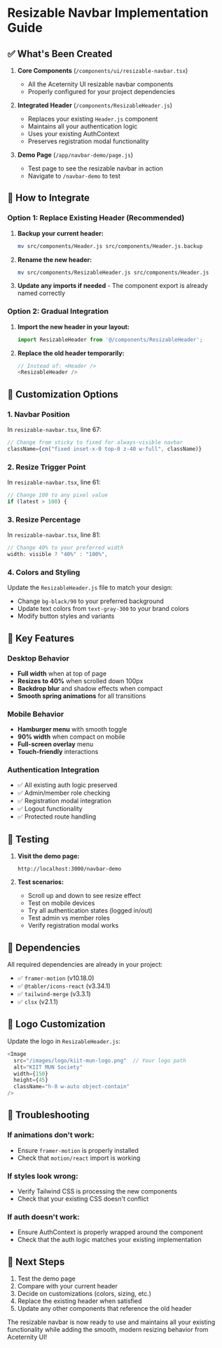 # Resizable Navbar Implementation Guide

## ✅ What's Been Created

1. **Core Components** (`/components/ui/resizable-navbar.tsx`)
   - All the Aceternity UI resizable navbar components
   - Properly configured for your project dependencies

2. **Integrated Header** (`/components/ResizableHeader.js`)
   - Replaces your existing `Header.js` component
   - Maintains all your authentication logic
   - Uses your existing AuthContext
   - Preserves registration modal functionality

3. **Demo Page** (`/app/navbar-demo/page.js`)
   - Test page to see the resizable navbar in action
   - Navigate to `/navbar-demo` to test

## 🚀 How to Integrate

### Option 1: Replace Existing Header (Recommended)

1. **Backup your current header:**
   ```bash
   mv src/components/Header.js src/components/Header.js.backup
   ```

2. **Rename the new header:**
   ```bash
   mv src/components/ResizableHeader.js src/components/Header.js
   ```

3. **Update any imports if needed** - The component export is already named correctly

### Option 2: Gradual Integration

1. **Import the new header in your layout:**
   ```javascript
   import ResizableHeader from '@/components/ResizableHeader';
   ```

2. **Replace the old header temporarily:**
   ```javascript
   // Instead of: <Header />
   <ResizableHeader />
   ```

## 🎨 Customization Options

### 1. Navbar Position
In `resizable-navbar.tsx`, line 67:
```javascript
// Change from sticky to fixed for always-visible navbar
className={cn("fixed inset-x-0 top-0 z-40 w-full", className)}
```

### 2. Resize Trigger Point
In `resizable-navbar.tsx`, line 61:
```javascript
// Change 100 to any pixel value
if (latest > 100) {
```

### 3. Resize Percentage
In `resizable-navbar.tsx`, line 81:
```javascript
// Change 40% to your preferred width
width: visible ? "40%" : "100%",
```

### 4. Colors and Styling
Update the `ResizableHeader.js` file to match your design:
- Change `bg-black/90` to your preferred background
- Update text colors from `text-gray-300` to your brand colors
- Modify button styles and variants

## 🎯 Key Features

### Desktop Behavior
- **Full width** when at top of page
- **Resizes to 40%** when scrolled down 100px
- **Backdrop blur** and shadow effects when compact
- **Smooth spring animations** for all transitions

### Mobile Behavior
- **Hamburger menu** with smooth toggle
- **90% width** when compact on mobile
- **Full-screen overlay** menu
- **Touch-friendly** interactions

### Authentication Integration
- ✅ All existing auth logic preserved
- ✅ Admin/member role checking
- ✅ Registration modal integration
- ✅ Logout functionality
- ✅ Protected route handling

## 🧪 Testing

1. **Visit the demo page:**
   ```
   http://localhost:3000/navbar-demo
   ```

2. **Test scenarios:**
   - Scroll up and down to see resize effect
   - Test on mobile devices
   - Try all authentication states (logged in/out)
   - Test admin vs member roles
   - Verify registration modal works

## 🔧 Dependencies

All required dependencies are already in your project:
- ✅ `framer-motion` (v10.18.0)
- ✅ `@tabler/icons-react` (v3.34.1)
- ✅ `tailwind-merge` (v3.3.1)
- ✅ `clsx` (v2.1.1)

## 🎨 Logo Customization

Update the logo in `ResizableHeader.js`:
```javascript
<Image
  src="/images/logo/kiit-mun-logo.png"  // Your logo path
  alt="KIIT MUN Society"
  width={150}
  height={45}
  className="h-8 w-auto object-contain"
/>
```

## 🚨 Troubleshooting

### If animations don't work:
- Ensure `framer-motion` is properly installed
- Check that `motion/react` import is working

### If styles look wrong:
- Verify Tailwind CSS is processing the new components
- Check that your existing CSS doesn't conflict

### If auth doesn't work:
- Ensure AuthContext is properly wrapped around the component
- Check that the auth logic matches your existing implementation

## 🎉 Next Steps

1. Test the demo page
2. Compare with your current header
3. Decide on customizations (colors, sizing, etc.)
4. Replace the existing header when satisfied
5. Update any other components that reference the old header

The resizable navbar is now ready to use and maintains all your existing functionality while adding the smooth, modern resizing behavior from Aceternity UI!

